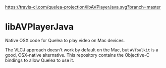 https://travis-ci.com/quelea-projection/libAVPlayerJava.svg?branch=master

# libAVPlayerJava
Native OSX code for Quelea to play video on Mac devices.

The VLCJ approach doesn't work by default on the Mac, but `AVToolkit` is a good, OSX-native alternative. This repository contains the Objective-C bindings to allow Quelea to use it.
